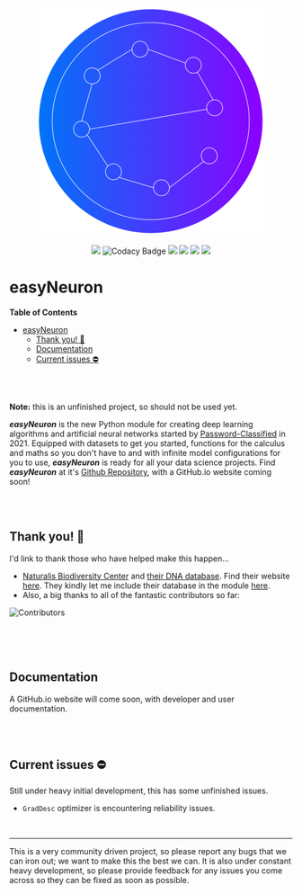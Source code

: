 <p align="center">
<img src="./Images/logo-400x400.png" />
<br/>
<br/>
<img src="https://img.shields.io/badge/PyPI_Package-0.0.1-blue.svg"/>
  <img alt="Codacy Badge" src="https://app.codacy.com/project/badge/Grade/e9e0485034e84412aa21b93e26f915be"/>
  <img src="https://badges.pufler.dev/created/Neuron-AI/easyNeuron"/>
  <img src="https://img.shields.io/badge/PRs-Welcome-yellow.svg"/>
  <img src="https://badges.pufler.dev/updated/Neuron-AI/easyNeuron"/>
  <img src="https://badges.pufler.dev/visits/Neuron-AI/easyNeuron"/>
<br/>

# easyNeuron

**Table of Contents**

- [easyNeuron](#easyneuron)
  - [Thank you! 🎉](#thank-you-)
  - [Documentation](#documentation)
  - [Current issues ⛔](#current-issues-)

<br/>
<br/>

**Note:** this is an unfinished project, so should not be used yet.
<br/>

**_easyNeuron_** is the new Python module for creating deep learning algorithms and artificial
neural networks started by [Password-Classified](https://github.com/Password-Classified) in 2021. Equipped with datasets to get you started, functions for the calculus and
maths so you don't have to and with infinite model configurations for you to use, **_easyNeuron_** is ready for all your data science projects. Find **_easyNeuron_** at it's [Github Repository](https://github.com/Password-Classified/easyNeuron), with a GitHub.io website coming soon!

<br/>
<br/>

## Thank you! 🎉

I'd link to thank those who have helped make this happen...

- [Naturalis Biodiversity Center](https://github.com/naturalis) and [their DNA database](https://github.com/naturalis/Custom-databases-DNA-sequences). Find their website [here](https://www.naturalis.nl/). They kindly let me include their database in the module [here](https://github.com/naturalis/Custom-databases-DNA-sequences/issues/10).
- Also, a big thanks to all of the fantastic contributors so far:

![Contributors](https://badges.pufler.dev/contributors/Password-Classified/easyNeuron?size=80&padding=5&bots=true)

<br/>
<br/>
<br/>

## Documentation

A GitHub.io website will come soon, with developer and user documentation.

<br/>
<br/>

## Current issues ⛔

Still under heavy initial development, this has some unfinished issues.

- `GradDesc` optimizer is encountering reliability issues.

<br/>

---

This is a very community driven project, so please report any bugs that we can iron out;
we want to make this the best we can. It is also under constant heavy development, so
please provide feedback for any issues you come across so they can be fixed as soon as possible.
